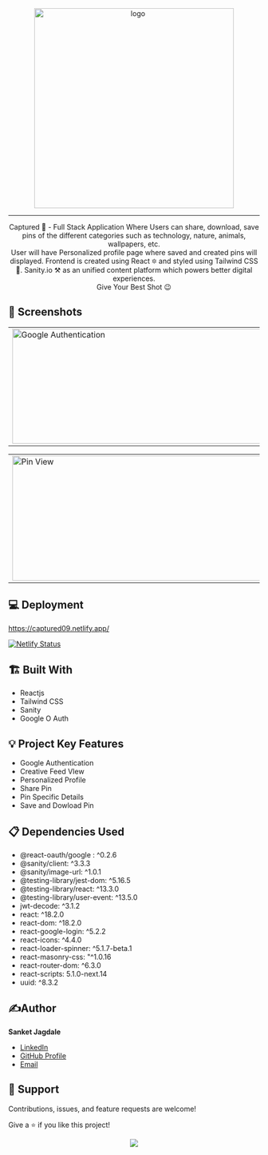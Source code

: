 <div align="center"><img src="https://user-images.githubusercontent.com/93209316/184553348-6f25c0dd-5f6e-4b30-8797-68b3b42e41f4.png" alt="logo" width=400px/></div>


<hr>

<p align="center">Captured 📸 - Full Stack Application Where Users can share, download, save pins of the different categories such as technology, nature, animals, wallpapers, etc.<br>User will have Personalized profile page where saved and created pins will displayed. Frontend is created using React 🔯 and styled using Tailwind CSS 🌟.  Sanity.io ⚒️ as an unified content platform which powers better digital experiences.<br>Give Your Best Shot 😉</p>
 

## 📱 Screenshots

<table>
  <tr>
    <td><img src = "https://user-images.githubusercontent.com/93209316/184554295-c8482ac3-9966-4d7b-9987-c240254d304c.png" alt = "Google Authentication" width = "650" height = "230"></td>
    <td><img src = "https://user-images.githubusercontent.com/93209316/184554414-db75dec0-ecdd-4ea8-85c4-225a36bfdf18.png" alt = "Feed View" width = "650" height = "230"></td>
  </tr>
</table>
<table>
    <td><img src = "https://user-images.githubusercontent.com/93209316/184554638-810860e0-9f20-4ad6-abbc-349682511b8f.png" alt = "Pin View" width = "620" height =
    "250"></td>
    <td><img src = "https://user-images.githubusercontent.com/93209316/184554589-74a98e53-cbe8-49b2-b6ef-be9a71a822f3.png" alt = "Profile View" width = "620" height = "250"></td>

</table>
 
 
 ## 💻 Deployment 
 
https://captured09.netlify.app/

[![Netlify Status](https://api.netlify.com/api/v1/badges/92cab500-7139-4527-aa7f-0325ee339c34/deploy-status)](https://app.netlify.com/sites/captured09/deploys)
  
  
 ## 🏗️ Built With

- Reactjs
- Tailwind CSS
- Sanity
- Google O Auth
   
   
## 💡 Project Key Features

- Google Authentication
- Creative Feed VIew
- Personalized Profile
- Share Pin
- Pin Specific Details
- Save and Dowload Pin
 
  
  
## 📋 Dependencies Used
 - @react-oauth/google : ^0.2.6
 - @sanity/client: ^3.3.3
 - @sanity/image-url: ^1.0.1
 - @testing-library/jest-dom: ^5.16.5
 - @testing-library/react: ^13.3.0
 - @testing-library/user-event: ^13.5.0
 - jwt-decode: ^3.1.2
 - react: ^18.2.0
 - react-dom: ^18.2.0
 - react-google-login: ^5.2.2
 - react-icons: ^4.4.0
 - react-loader-spinner: ^5.1.7-beta.1
 - react-masonry-css: "^1.0.16
 - react-router-dom: ^6.3.0
 - react-scripts: 5.1.0-next.14
 - uuid: ^8.3.2
  
  
 ## ✍️Author

**Sanket Jagdale**

- [LinkedIn](https://www.linkedin.com/in/sanket-jagdale-09/) 
- [GitHub Profile](https://github.com/Sanket00900)
- [Email](mailto:sanketsjagdale999@gmail.com?subject=Hi "Hi!" )
   
  
  
## 🤝 Support

Contributions, issues, and feature requests are welcome!

Give a ⭐️ if you like this project!

<div align="center">
<img src="https://img.shields.io/github/followers/Sanket00900.svg?style=social&label=Follow"></img>
